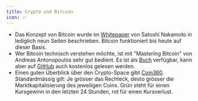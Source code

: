```yaml
---
title: Crypto und Bitcoin
icon: 📈
---
```


- Das Konzept von Bitcoin wurde im [Whitepaper](https://bitcoin.org/bitcoin.pdf) von Satoshi Nakamoto in lediglich neun Seiten beschrieben. Bitcoin funktioniert bis heute auf dieser Basis.
- Wer Bitcoin technisch verstehen möchte, ist mit "Mastering Bitcoin" von Andreas Antonopoulos sehr gut bedient. Es ist als [Buch](https://www.orellfuessli.ch/shop/home/artikeldetails/ID45781442.html) verfügbar, kann aber auf [GitHub](https://github.com/bitcoinbook/bitcoinbook) auch kostenlos gelesen werden.
- Einen guten Überblick über den Crypto-Space gibt [Coin360](https://coin360.com). Standardmässig gilt: Je grösser das Rechteck, desto grösser die Marktkapitalisierung des jeweiligen Coins. Grün steht für einen Kursgewinn in den letzten 24 Stunden, rot für einen Kursverlust.
